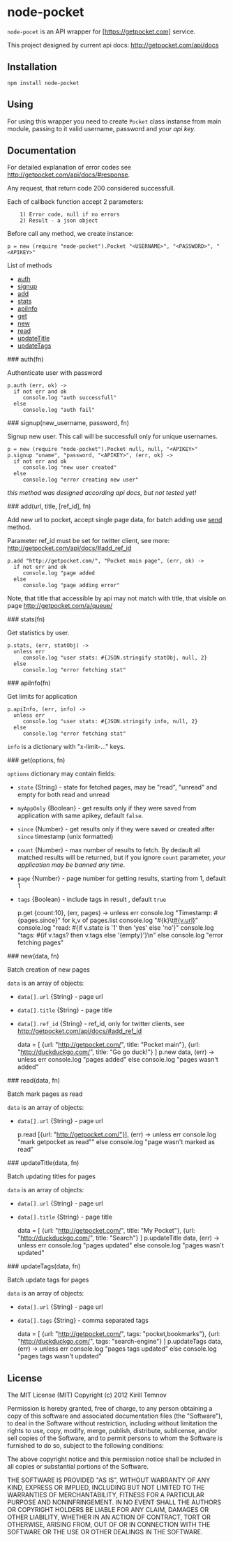 # node-pocket
  `node-pocet` is an API wrapper for [https://getpocket.com] service.

  This project designed by current api docs: http://getpocket.com/api/docs


## Installation

    npm install node-pocket

## Using
   
   For using this wrapper you need to create `Pocket` class instanse from main module, passing
   to it valid username, password and *your api key*.
   

## Documentation

   For detailed explanation of error codes see http://getpocket.com/api/docs/#response.

   Any request, that return code 200 considered successfull.

   Each of callback function accept 2 parameters:

        1) Error code, null if no errors
        2) Result - a json object

   Before call any method, we create instance:

    p = new (require "node-pocket").Pocket "<USERNAME>", "<PASSWORD>", "<APIKEY>"

   List of methods

   - [auth](#auth)
   - [signup](#signup)
   - [add](#add)
   - [stats](#stats)
   - [apiInfo](#apiInfo)
   - [get](#get)
   - [new](#new)
   - [read](#read)
   - [updateTitle](#updateTitle)
   - [updateTags](#updateTags)


<a name='auth'>
### auth(fn)   

  Authenticate user with password

    p.auth (err, ok) ->
      if not err and ok
         console.log "auth successfull"
      else
         console.log "auth fail"

<a name='signup'>
### signup(new_username, password, fn)

  Signup new user. This call will be successfull only for unique usernames.

    p = new (require "node-pocket").Pocket null, null, "<APIKEY>"
    p.signup "uname", "password, "<APIKEY>", (err, ok) ->
      if not err and ok
         console.log "new user created"
      else
         console.log "error creating new user"


  *this method was designed according api docs, but not tested yet!*

<a name='add'>
### add(url, title, [ref_id], fn)
    
  Add new url to pocket, accept single page data, for batch adding use [send](#send) method.

  Parameter ref_id must be set for twitter client, see more: http://getpocket.com/api/docs/#add_ref_id

    p.add "http://getpocket.com/", "Pocket main page", (err, ok) ->
      if not err and ok
         console.log "page added
      else
         console.log "page adding error"

  Note, that title that accessible by api may not match with title, that visible on
  page http://getpocket.com/a/queue/

<a name='stats'>
### stats(fn)

  Get statistics by user.

    p.stats, (err, statObj) ->
      unless err
         console.log "user stats: #{JSON.stringify statObj, null, 2}
      else
         console.log "error fetching stat"


<a name='apiInfo'>
### apiInfo(fn) 

  Get limits for application

    p.apiInfo, (err, info) ->
      unless err
         console.log "user stats: #{JSON.stringify info, null, 2}
      else
         console.log "error fetching stat"


  `info` is a dictionary with "x-limit-..." keys.

<a name='get'>
### get(options, fn) 

  `options` dictionary may contain fields:

  - `state` {String} - state for fetched pages, may be "read", "unread" and empty for both read and unread
  - `myAppOnly` {Boolean} - get results only if they were saved from application with same apikey, default `false`.
  - `since` {Number} - get results only if they were saved or created after `since` timestamp (unix formatted)
  - `count` {Number} - max number of results to fetch. By dedault all matched results will be returned, but if you ignore `count` parameter, *your application may be banned any time*.
  - `page` {Number} - page number for getting results, starting from 1, default 1
  - `tags` {Boolean} - include tags in result , default `true`

    p.get {count:10}, (err, pages) ->
      unless err
        console.log "Timestamp: #{pages.since}"
        for k,v of pages.list
          console.log "#{k}\t[#{v.url}](#{v.title})"
          console.log "read: #{if v.state is '1' then 'yes' else 'no'}"
          console.log "tags: #{if v.tags? then v.tags else '{empty}'}\n"
      else
        console.log "error fetching pages"

<a name='new'> 
### new(data, fn)

  Batch creation of new pages
  
  `data` is an array of objects:
  
  - `data[].url` {String} - page url
  - `data[].title` {String} - page title
  - `data[].ref_id` {String}  - ref_id, only for twitter clients, see http://getpocket.com/api/docs/#add_ref_id

    data = [
         {url: "http://getpocket.com/", title: "Pocket main"},
         {url: "http://duckduckgo.com/", title: "Go go duck!"}
         ]
    p.new data, (err) ->
      unless err
        console.log "pages added"
      else
        console.log "pages wasn't added"


<a name='read'> 
### read(data, fn)

  Batch mark pages as read

  `data` is an array of objects:
  
  - `data[].url` {String} - page url

    p.read [{url: "http://getpocket.com/"}], (err) ->
      unless err
        console.log "mark getpocket as read""
      else
        console.log "page wasn't marked as read"


<a name='updateTitle'> 
### updateTitle(data, fn)

  Batch updating titles for pages

  `data` is an array of objects:
  
  - `data[].url` {String} - page url
  - `data[].title` {String} - page title

    data = [
         {url: "http://getpocket.com/", title: "My Pocket"},
         {url: "http://duckduckgo.com/", title: "Search"}
         ]
    p.updateTitle data, (err) ->
      unless err
        console.log "pages updated"
      else
        console.log "pages wasn't updated"
  


<a name='updateTags'> 
### updateTags(data, fn)

  Batch update tags for pages

  `data` is an array of objects:
  
  - `data[].url` {String} - page url
  - `data[].tags` {String}  - comma separated tags

    data = [
         {url: "http://getpocket.com/", tags: "pocket,bookmarks"},
         {url: "http://duckduckgo.com/", tags: "search-engine"}
         ]
    p.updateTags data, (err) ->
      unless err
        console.log "pages tags updated"
      else
        console.log "pages tags wasn't updated"

## License

The MIT License (MIT)
Copyright (c) 2012 Kirill Temnov

Permission is hereby granted, free of charge, to any person obtaining a copy of this software and associated documentation files (the "Software"), to deal in the Software without restriction, including without limitation the rights to use, copy, modify, merge, publish, distribute, sublicense, and/or sell copies of the Software, and to permit persons to whom the Software is furnished to do so, subject to the following conditions:

The above copyright notice and this permission notice shall be included in all copies or substantial portions of the Software.

THE SOFTWARE IS PROVIDED "AS IS", WITHOUT WARRANTY OF ANY KIND, EXPRESS OR IMPLIED, INCLUDING BUT NOT LIMITED TO THE WARRANTIES OF MERCHANTABILITY, FITNESS FOR A PARTICULAR PURPOSE AND NONINFRINGEMENT. IN NO EVENT SHALL THE AUTHORS OR COPYRIGHT HOLDERS BE LIABLE FOR ANY CLAIM, DAMAGES OR OTHER LIABILITY, WHETHER IN AN ACTION OF CONTRACT, TORT OR OTHERWISE, ARISING FROM, OUT OF OR IN CONNECTION WITH THE SOFTWARE OR THE USE OR OTHER DEALINGS IN THE SOFTWARE.

